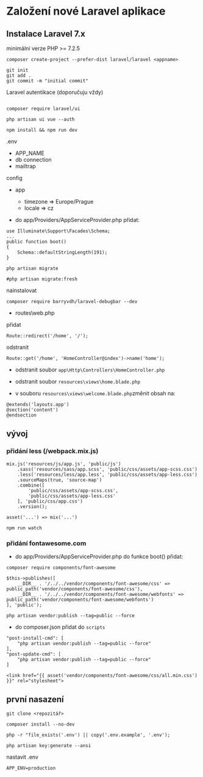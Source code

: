 # Založení nové Laravel aplikace

## Instalace Laravel 7.x

minimální verze PHP >= 7.2.5

```
composer create-project --prefer-dist laravel/laravel <appname>
```

```
git init
git add .
git commit -m "initial commit"
```

Laravel autentikace (doporučuju vždy)
```

composer require laravel/ui

php artisan ui vue --auth

npm install && npm run dev
```
.env
- APP_NAME
- db connection
- mailtrap

config
- app
    - timezone => Europe/Prague
    - locale => cz
    
- do app/Providers/AppServiceProvider.php přidat:
```
use Illuminate\Support\Facades\Schema;
...
public function boot()
{
    Schema::defaultStringLength(191);
}
```

```
php artisan migrate

#php artisan migrate:fresh
```

nainstalovat
```
composer require barryvdh/laravel-debugbar --dev
```

- routes\web.php

přidat
```
Route::redirect('/home', '/');
```
odstranit
```
Route::get('/home', 'HomeController@index')->name('home');
```

- odstranit soubor ```app\Http\Controllers\HomeController.php```

- odstranit soubor ```resources\views\home.blade.php```

- v souboru ```resources\views\welcome.blade.php```změnit obsah na:

```
@extends('layouts.app')
@section('content')
@endsection
```

## vývoj

### přidání less (/webpack.mix.js)

```
mix.js('resources/js/app.js', 'public/js')
    .sass('resources/sass/app.scss', 'public/css/assets/app-scss.css')
    .less('resources/less/app.less', 'public/css/assets/app-less.css')
    .sourceMaps(true, 'source-map')
    .combine([
        'public/css/assets/app-scss.css',
        'public/css/assets/app-less.css'
    ], 'public/css/app.css')
    .version();
```

``` 
asset('...') => mix('...')
```

```
npm run watch
```

### přidání fontawesome.com

- do app/Providers/AppServiceProvider.php do funkce boot() přidat:

```
composer require components/font-awesome
```

```
$this->publishes([
    __DIR__ . '/../../vendor/components/font-awesome/css' => public_path('vendor/components/font-awesome/css'),
    __DIR__ . '/../../vendor/components/font-awesome/webfonts' => public_path('vendor/components/font-awesome/webfonts')
], 'public');
```

```
php artisan vendor:publish --tag=public --force
```

- do composer.json přidat do `scripts`

```
"post-install-cmd": [
    "php artisan vendor:publish --tag=public --force"
],
"post-update-cmd": [
    "php artisan vendor:publish --tag=public --force"
]
```

```
<link href="{{ asset('vendor/components/font-awesome/css/all.min.css') }}" rel="stylesheet">
```
## první nasazení

```
git clone <repozitář>
```

```
composer install --no-dev
```

```
php -r "file_exists('.env') || copy('.env.example', '.env');
```

```
php artisan key:generate --ansi
```

nastavit .env
```
APP_ENV=production
```
